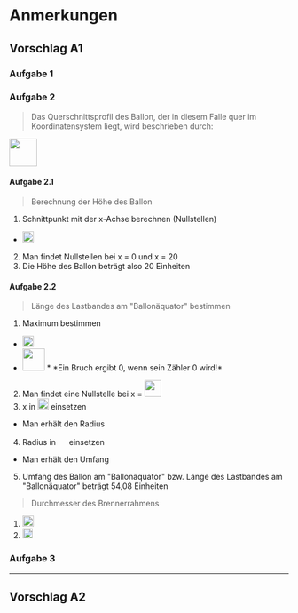 # Anmerkungen
## Vorschlag A1

### Aufgabe 1

### Aufgabe 2

> Das Querschnittsprofil des Ballon, der in diesem Falle quer im Koordinatensystem liegt, wird beschrieben durch:

<img src="http://latex.codecogs.com/svg.latex?f(x)=%5Cfrac{x}{4}%5Csqrt{20-x}=%5Cfrac{1}{4}%5Csqrt{20x^2-x^3}" border="0" height="50"/>

#### Aufgabe 2.1

> Berechnung der Höhe des Ballon

1. Schnittpunkt mit der x-Achse berechnen (Nullstellen)
  * <img src="http://latex.codecogs.com/svg.latex?f(x)=0" border="0" height="20"/>
2. Man findet Nullstellen bei x = 0 und x = 20
3. Die Höhe des Ballon beträgt also 20 Einheiten

#### Aufgabe 2.2

> Länge des Lastbandes am "Ballonäquator" bestimmen

1. Maximum bestimmen
  * <img src="http://latex.codecogs.com/svg.latex?f'(x)=0" border="0" height="20"/>
  * <img src="http://latex.codecogs.com/svg.latex?f'(x)=%5Cfrac{1}{8}%5cfrac{40-3x}{%5csqrt{20-x}}" border="0" height="40"/>
    * *Ein Bruch ergibt 0, wenn sein Zähler 0 wird!*
2. Man findet eine Nullstelle bei x = <img src="http://latex.codecogs.com/svg.latex?%5Cfrac{40}{3}" border="0" height="30"/>
3. x in <img src="http://latex.codecogs.com/svg.latex?f(x)" border="0" height="20"/> einsetzen
  * Man erhält den Radius
4. Radius in <img src="http://latex.codecogs.com/svg.latex?2*%5Cpi*r" border="0" height="16"/> einsetzen
  * Man erhält den Umfang
5. Umfang des Ballon am "Ballonäquator" bzw. Länge des Lastbandes am "Ballonäquator" beträgt 54,08 Einheiten

> Durchmesser des Brennerrahmens

1. <img src="http://latex.codecogs.com/svg.latex?f(1)=1,09" border="0" height="20"/>
2. <img src="http://latex.codecogs.com/svg.latex?d=2*r=2*1,09=2,18" border="0" height="18"/>

### Aufgabe 3

---

## Vorschlag A2
